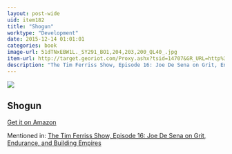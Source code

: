```yaml
---
layout: post-wide
uid: item182
title: "Shogun"
worktype: "Development"
date: 2015-12-14 01:01:01
categories: book
image-url: 51dTNxEBW1L._SY291_BO1,204,203,200_QL40_.jpg
item-url: http://target.georiot.com/Proxy.ashx?tsid=14707&GR_URL=http%3A%2F%2Fwww.amazon.com%2FShogun-Asian-Chronology-James-Clavell%2Fdp%2F0385343248%2F
description: "The Tim Ferriss Show, Episode 16: Joe De Sena on Grit, Endurance, and Building Empires"
---
```

<a href="http://target.georiot.com/Proxy.ashx?tsid=14707&GR_URL=http%3A%2F%2Fwww.amazon.com%2FShogun-Asian-Chronology-James-Clavell%2Fdp%2F0385343248%2F" target="blank"><img src="../../../../img/thumbs/51dTNxEBW1L._SY291_BO1,204,203,200_QL40_.jpg" class="prod-img"></a>
<h2>Shogun</h2>
<p><a href="http://target.georiot.com/Proxy.ashx?tsid=14707&GR_URL=http%3A%2F%2Fwww.amazon.com%2FShogun-Asian-Chronology-James-Clavell%2Fdp%2F0385343248%2F" target="blank">Get it on Amazon</a><p>
<p>Mentioned in: <a href="http://fourhourworkweek.com/2014/07/01/spartan-race/" target="blank">The Tim Ferriss Show, Episode 16: Joe De Sena on Grit, Endurance, and Building Empires</a></p>
